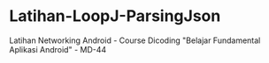 # Latihan-LoopJ-ParsingJson
Latihan Networking Android - Course Dicoding "Belajar Fundamental Aplikasi Android" - MD-44
